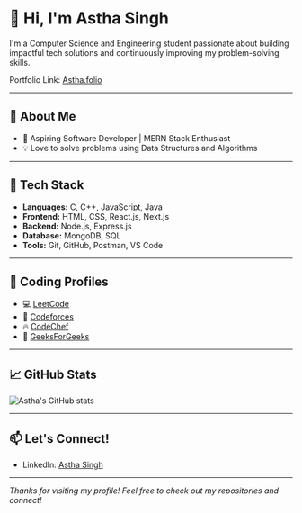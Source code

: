 # 👋 Hi, I'm Astha Singh

I'm a Computer Science and Engineering student passionate about building impactful tech solutions and continuously improving my problem-solving skills.

Portfolio Link: [Astha.folio](https://my-portfolio-phi-smoky-76.vercel.app/)

---

## 🚀 About Me

- 🎯 Aspiring Software Developer | MERN Stack Enthusiast
- 💡 Love to solve problems using Data Structures and Algorithms

---

## 🧠 Tech Stack

- **Languages:** C, C++, JavaScript, Java
- **Frontend:** HTML, CSS, React.js, Next.js
- **Backend:** Node.js, Express.js
- **Database:** MongoDB, SQL
- **Tools:** Git, GitHub, Postman, VS Code

---

## 🔗 Coding Profiles

- 💻 [LeetCode](https://leetcode.com/AsthaSingh0108)
- 🚀 [Codeforces](https://codeforces.com/profile/Astha_Singh0108)
- 🔥 [CodeChef](https://www.codechef.com/users/swarm_glim_12)
- 🧮 [GeeksForGeeks](https://www.geeksforgeeks.org/user/astha3oyk/)

---

## 📈 GitHub Stats

![Astha's GitHub stats](https://github-readme-stats.vercel.app/api?username=asthas0108&show_icons=true&theme=radical)

---

## 📫 Let's Connect!

- LinkedIn: [Astha Singh](https://www.linkedin.com/in/astha-singh-001877294/)

---

_Thanks for visiting my profile! Feel free to check out my repositories and connect!_
